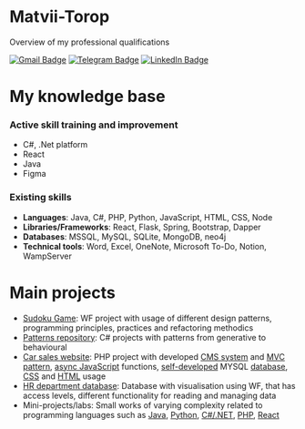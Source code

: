 # Matvii-Torop
Overview of my professional qualifications

[![Gmail Badge](https://img.shields.io/badge/Gmail-EA4335?logo=gmail&logoColor=fff&style=flat)](mailto:mattor264@gmail.com) 
[![Telegram Badge](https://img.shields.io/badge/Telegram-26A5E4?logo=telegram&logoColor=fff&style=flat)](https://t.me/Amateua)
[![LinkedIn Badge](https://img.shields.io/badge/LinkedIn-0077B5?logo=linkedin&logoColor=fff&style=flat)](www.linkedin.com/in/матвій-тороп-619932343)

# My knowledge base

### Active skill training and improvement
- C#, .Net platform
- React
- Java
- Figma

### Existing skills
- __Languages__: Java, C#, PHP, Python, JavaScript, HTML, CSS, Node
- __Libraries/Frameworks__: React, Flask, Spring, Bootstrap, Dapper
- __Databases__: MSSQL, MySQL, SQLite, MongoDB, neo4j
- __Technical tools__: Word, Excel, OneNote, Microsoft To-Do, Notion, WampServer

# Main projects
- [Sudoku Game](): WF project with usage of different design patterns, programming principles, practices and refactoring methodics
- [Patterns repository](): C# projects with patterns from generative to behavioural
- [Car sales website](): PHP project with developed <ins>CMS system</ins> and <ins>MVC pattern</ins>, <ins>async JavaScript</ins> functions, <ins>self-developed</ins> MYSQL <ins>database</ins>, <ins>CSS</ins> and <ins>HTML</ins> usage
- [HR department database](): Database with visualisation using WF, that has access levels, different functionality for reading and managing data 
- Mini-projects/labs: Small works of varying complexity related to programming languages such as [Java](), [Python](), [C#/.NET](), [PHP](), [React]() 
